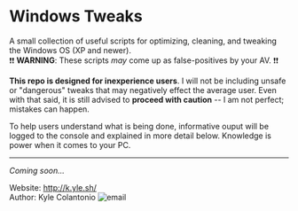 Windows Tweaks
==============
A small collection of useful scripts for optimizing, cleaning, and tweaking the Windows OS (XP and newer).  
:exclamation::exclamation: **WARNING**: These scripts *may* come up as false-positives by your AV. :exclamation::exclamation:

**This repo is designed for inexperience users**. I will not be including unsafe or "dangerous" tweaks that may negatively effect the average user. Even with that said, it is still advised to **proceed with caution** -- I am not perfect; mistakes can happen.

To help users understand what is being done, informative ouput will be logged to the console and explained in more detail below. Knowledge is power when it comes to your PC.

---

*Coming soon...*

Website: http://k.yle.sh/  
Author: Kyle Colantonio ![email](http://i.imgur.com/pUOz6mM.png)  

